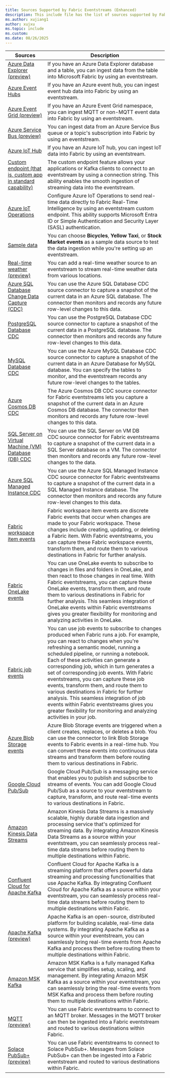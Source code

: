 ```yaml
---
title: Sources Supported by Fabric Eventstreams (Enhanced)
description: This include file has the list of sources supported by Fabric eventstreams with enhanced capabilities.
ms.author: xujiang1
author: xujxu
ms.topic: include
ms.custom:
ms.date: 08/26/2025
---
```


| Sources          | Description |
| --------------- | ---------- |
| [Azure Data Explorer (preview)](../add-source-azure-data-explorer-database.md) | If you have an Azure Data Explorer database and a table, you can ingest data from the table into Microsoft Fabric by using an eventstream.  |
| [Azure Event Hubs](../add-source-azure-event-hubs.md) | If you have an Azure event hub, you can ingest event hub data into Fabric by using an eventstream.  |
| [Azure Event Grid (preview)](../add-source-azure-event-grid.md) | If you have an Azure Event Grid namespace, you can ingest MQTT or non-MQTT event data into Fabric by using an eventstream. |
| [Azure Service Bus (preview)](../add-source-azure-service-bus.md) | You can ingest data from an Azure Service Bus queue or a topic's subscription into Fabric by using an eventstream.  |
| [Azure IoT Hub](../add-source-azure-iot-hub.md) | If you have an Azure IoT hub, you can ingest IoT data into Fabric by using an eventstream.  |
| [Custom endpoint (that is, custom app in standard capability)](../add-source-custom-app.md) | The custom endpoint feature allows your applications or Kafka clients to connect to an eventstream by using a connection string. This ability enables the smooth ingestion of streaming data into the eventstream. |
| [Azure IoT Operations](/azure/iot-operations/connect-to-cloud/howto-configure-fabric-real-time-intelligence) | Configure Azure IoT Operations to send real-time data directly to Fabric Real-Time Intelligence by using an eventstream custom endpoint. This ability supports Microsoft Entra ID or Simple Authentication and Security Layer (SASL) authentication.  |
| [Sample data](../add-source-sample-data.md) | You can choose **Bicycles**, **Yellow Taxi**, or **Stock Market events** as a sample data source to test the data ingestion while you're setting up an eventstream. |
| [Real-time weather (preview)](../add-source-real-time-weather.md) | You can add a real-time weather source to an eventstream to stream real-time weather data from various locations. |
| [Azure SQL Database Change Data Capture (CDC)](../add-source-azure-sql-database-change-data-capture.md) | You can use the Azure SQL Database CDC source connector to capture a snapshot of the current data in an Azure SQL database. The connector then monitors and records any future row-level changes to this data. |
| [PostgreSQL Database CDC](../add-source-postgresql-database-change-data-capture.md) | You can use the PostgreSQL Database CDC source connector to capture a snapshot of the current data in a PostgreSQL database. The connector then monitors and records any future row-level changes to this data. |
| [MySQL Database CDC](../add-source-mysql-database-change-data-capture.md) | You can use the Azure MySQL Database CDC source connector to capture a snapshot of the current data in an Azure Database for MySQL database. You can specify the tables to monitor, and the eventstream records any future row-level changes to the tables. |
| [Azure Cosmos DB CDC](../add-source-azure-cosmos-db-change-data-capture.md) | The Azure Cosmos DB CDC source connector for Fabric eventstreams lets you capture a snapshot of the current data in an Azure Cosmos DB database. The connector then monitors and records any future row-level changes to this data. |
| [SQL Server on Virtual Machine (VM) Database (DB) CDC](../add-source-sql-server-change-data-capture.md) | You can use the SQL Server on VM DB CDC source connector for Fabric eventstreams to capture a snapshot of the current data in a SQL Server database on a VM. The connector then monitors and records any future row-level changes to the data. |
| [Azure SQL Managed Instance CDC](../add-source-azure-sql-managed-instance-change-data-capture.md) | You can use the Azure SQL Managed Instance CDC source connector for Fabric eventstreams to capture a snapshot of the current data in a SQL Managed Instance database. The connector then monitors and records any future row-level changes to this data.  |
| [Fabric workspace item events](../add-source-fabric-workspace.md) | Fabric workspace item events are discrete Fabric events that occur when changes are made to your Fabric workspace. These changes include creating, updating, or deleting a Fabric item. With Fabric eventstreams, you can capture these Fabric workspace events, transform them, and route them to various destinations in Fabric for further analysis. |
| [Fabric OneLake events](../add-source-fabric-onelake.md) | You can use OneLake events to subscribe to changes in files and folders in OneLake, and then react to those changes in real time. With Fabric eventstreams, you can capture these OneLake events, transform them, and route them to various destinations in Fabric for further analysis. This seamless integration of OneLake events within Fabric eventstreams gives you greater flexibility for monitoring and analyzing activities in OneLake. |
| [Fabric job events](../add-source-fabric-job.md) | You can use job events to subscribe to changes produced when Fabric runs a job. For example, you can react to changes when you're refreshing a semantic model, running a scheduled pipeline, or running a notebook. Each of these activities can generate a corresponding job, which in turn generates a set of corresponding job events. With Fabric eventstreams, you can capture these job events, transform them, and route them to various destinations in Fabric for further analysis. This seamless integration of job events within Fabric eventstreams gives you greater flexibility for monitoring and analyzing activities in your job. |
| [Azure Blob Storage events](../add-source-azure-blob-storage.md) | Azure Blob Storage events are triggered when a client creates, replaces, or deletes a blob. You can use the connector to link Blob Storage events to Fabric events in a real-time hub. You can convert these events into continuous data streams and transform them before routing them to various destinations in Fabric.|
| [Google Cloud Pub/Sub](../add-source-google-cloud-pub-sub.md) | Google Cloud Pub/Sub is a messaging service that enables you to publish and subscribe to streams of events. You can add Google Cloud Pub/Sub as a source to your eventstream to capture, transform, and route real-time events to various destinations in Fabric. |
| [Amazon Kinesis Data Streams](../add-source-amazon-kinesis-data-streams.md) | Amazon Kinesis Data Streams is a massively scalable, highly durable data ingestion and processing service that's optimized for streaming data. By integrating Amazon Kinesis Data Streams as a source within your eventstream, you can seamlessly process real-time data streams before routing them to multiple destinations within Fabric. |
| [Confluent Cloud for Apache Kafka](../add-source-confluent-kafka.md) | Confluent Cloud for Apache Kafka is a streaming platform that offers powerful data streaming and processing functionalities that use Apache Kafka. By integrating Confluent Cloud for Apache Kafka as a source within your eventstream, you can seamlessly process real-time data streams before routing them to multiple destinations within Fabric. |
| [Apache Kafka (preview)](../add-source-apache-kafka.md) | Apache Kafka is an open-source, distributed platform for building scalable, real-time data systems. By integrating Apache Kafka as a source within your eventstream, you can seamlessly bring real-time events from Apache Kafka and process them before routing them to multiple destinations within Fabric. |
| [Amazon MSK Kafka](../add-source-amazon-managed-streaming-for-apache-kafka.md) | Amazon MSK Kafka is a fully managed Kafka service that simplifies setup, scaling, and management. By integrating Amazon MSK Kafka as a source within your eventstream, you can seamlessly bring the real-time events from MSK Kafka and process them before routing them to multiple destinations within Fabric. |
| [MQTT (preview)](../add-source-mqtt.md) | You can use Fabric eventstreams to connect to an MQTT broker. Messages in the MQTT broker can then be ingested into a Fabric eventstream and routed to various destinations within Fabric. |
| [Solace PubSub+ (preview)](../add-source-solace-pub-sub.md) | You can use Fabric eventstreams to connect to Solace PubSub+. Messages from Solace PubSub+ can then be ingested into a Fabric eventstream and routed to various destinations within Fabric. |
